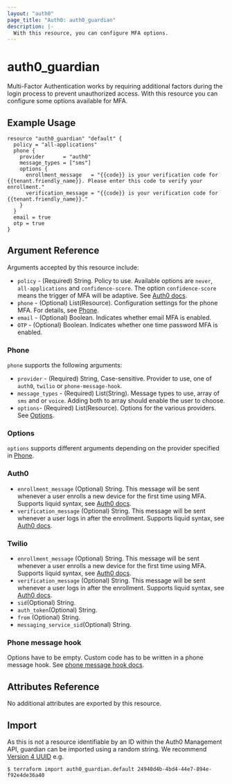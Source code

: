 ```yaml
---
layout: "auth0"
page_title: "Auth0: auth0_guardian"
description: |-
  With this resource, you can configure MFA options.
---
```


# auth0_guardian

Multi-Factor Authentication works by requiring additional factors during the login process to prevent unauthorized
access. With this resource you can configure some options available for MFA.

## Example Usage

```hcl
resource "auth0_guardian" "default" {
  policy = "all-applications"
  phone {
    provider      = "auth0"
    message_types = ["sms"]
    options {
      enrollment_message   = "{{code}} is your verification code for {{tenant.friendly_name}}. Please enter this code to verify your enrollment."
      verification_message = "{{code}} is your verification code for {{tenant.friendly_name}}."
    }
  }
  email = true
  otp = true
}
```

## Argument Reference

Arguments accepted by this resource include:

* `policy` - (Required) String. Policy to use. Available options are `never`, `all-applications` and `confidence-score`.
The option `confidence-score` means the trigger of MFA will be adaptive. See [Auth0 docs](https://auth0.com/docs/mfa/adaptive-mfa).
* `phone` - (Optional) List(Resource). Configuration settings for the phone MFA. For details, see [Phone](#phone).
* `email` - (Optional) Boolean. Indicates whether email MFA is enabled.
* `OTP` - (Optional) Boolean. Indicates whether one time password MFA is enabled.

### Phone

`phone` supports the following arguments:

* `provider` - (Required) String, Case-sensitive. Provider to use, one of `auth0`, `twilio` or `phone-message-hook`.
* `message_types` - (Required) List(String). Message types to use, array of `sms` and or `voice`. Adding both to array should enable the user to choose.
* `options`- (Required) List(Resource). Options for the various providers. See [Options](#options).

### Options
`options` supports different arguments depending on the provider specified in [Phone](#phone).

### Auth0
* `enrollment_message` (Optional) String. This message will be sent whenever a user enrolls a new device for the first time using MFA. Supports liquid syntax, see [Auth0 docs](https://auth0.com/docs/mfa/customize-sms-or-voice-messages).
* `verification_message` (Optional) String. This message will be sent whenever a user logs in after the enrollment. Supports liquid syntax, see [Auth0 docs](https://auth0.com/docs/mfa/customize-sms-or-voice-messages).

### Twilio
* `enrollment_message` (Optional) String. This message will be sent whenever a user enrolls a new device for the first time using MFA. Supports liquid syntax, see [Auth0 docs](https://auth0.com/docs/mfa/customize-sms-or-voice-messages).
* `verification_message` (Optional) String. This message will be sent whenever a user logs in after the enrollment. Supports liquid syntax, see [Auth0 docs](https://auth0.com/docs/mfa/customize-sms-or-voice-messages).
* `sid`(Optional) String.
* `auth_token`(Optional) String.
* `from` (Optional) String.
* `messaging_service_sid`(Optional) String.

### Phone message hook

Options have to be empty. Custom code has to be written in a phone message hook.
See [phone message hook docs](https://auth0.com/docs/hooks/extensibility-points/send-phone-message).

## Attributes Reference

No additional attributes are exported by this resource.

## Import

As this is not a resource identifiable by an ID within the Auth0 Management API, guardian can be imported using a random
string. We recommend [Version 4 UUID](https://www.uuidgenerator.net/version4) e.g.

```shell
$ terraform import auth0_guardian.default 24940d4b-4bd4-44e7-894e-f92e4de36a40
```
